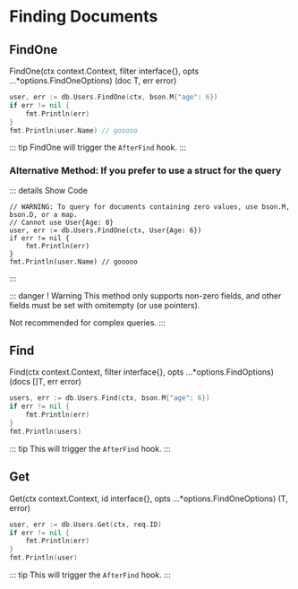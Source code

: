 # Finding Documents

## FindOne

FindOne(ctx context.Context, filter interface{}, opts ...\*options.FindOneOptions) (doc T, err error)

```go
user, err := db.Users.FindOne(ctx, bson.M{"age": 6})
if err != nil {
    fmt.Println(err)
}
fmt.Println(user.Name) // gooooo
```

::: tip
FindOne will trigger the `AfterFind` hook.
:::

### Alternative Method: If you prefer to use a struct for the query

::: details Show Code

```go{1-2}
// WARNING: To query for documents containing zero values, use bson.M, bson.D, or a map.
// Cannot use User{Age: 0}
user, err := db.Users.FindOne(ctx, User{Age: 6})
if err != nil {
    fmt.Println(err)
}
fmt.Println(user.Name) // gooooo
```

:::

::: danger ! Warning
This method only supports non-zero fields, and other fields must be set with omitempty (or use pointers).

Not recommended for complex queries.
:::

## Find

Find(ctx context.Context, filter interface{}, opts ...\*options.FindOptions) (docs []T, err error)

```go
users, err := db.Users.Find(ctx, bson.M{"age": 6})
if err != nil {
    fmt.Println(err)
}
fmt.Println(users)
```

::: tip
This will trigger the `AfterFind` hook.
:::

## Get

Get(ctx context.Context, id interface{}, opts ...\*options.FindOneOptions) (T, error)

```go
user, err := db.Users.Get(ctx, req.ID)
if err != nil {
    fmt.Println(err)
}
fmt.Println(user)
```

::: tip
This will trigger the `AfterFind` hook.
:::
